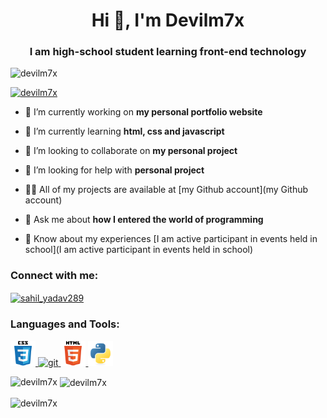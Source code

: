 <h1 align="center">Hi 👋, I'm Devilm7x</h1>
<h3 align="center">I am high-school student learning front-end technology</h3>

<p align="left"> <img src="https://komarev.com/ghpvc/?username=devilm7x&label=Profile%20views&color=0e75b6&style=flat" alt="devilm7x" /> </p>

<p align="left"> <a href="https://github.com/ryo-ma/github-profile-trophy"><img src="https://github-profile-trophy.vercel.app/?username=devilm7x" alt="devilm7x" /></a> </p>

- 🔭 I’m currently working on **my personal portfolio website**

- 🌱 I’m currently learning **html, css and javascript**

- 👯 I’m looking to collaborate on **my personal project**

- 🤝 I’m looking for help with **personal project**

- 👨‍💻 All of my projects are available at [my Github account](my Github account)

- 💬 Ask me about **how I entered the world of programming**

- 📄 Know about my experiences [I am active participant in events held in school](I am active participant in events held in school)

<h3 align="left">Connect with me:</h3>
<p align="left">
<a href="https://instagram.com/sahil_yadav289" target="blank"><img align="center" src="https://raw.githubusercontent.com/rahuldkjain/github-profile-readme-generator/master/src/images/icons/Social/instagram.svg" alt="sahil_yadav289" height="30" width="40" /></a>
</p>

<h3 align="left">Languages and Tools:</h3>
<p align="left"> <a href="https://www.w3schools.com/css/" target="_blank" rel="noreferrer"> <img src="https://raw.githubusercontent.com/devicons/devicon/master/icons/css3/css3-original-wordmark.svg" alt="css3" width="40" height="40"/> </a> <a href="https://git-scm.com/" target="_blank" rel="noreferrer"> <img src="https://www.vectorlogo.zone/logos/git-scm/git-scm-icon.svg" alt="git" width="40" height="40"/> </a> <a href="https://www.w3.org/html/" target="_blank" rel="noreferrer"> <img src="https://raw.githubusercontent.com/devicons/devicon/master/icons/html5/html5-original-wordmark.svg" alt="html5" width="40" height="40"/> </a> <a href="https://www.python.org" target="_blank" rel="noreferrer"> <img src="https://raw.githubusercontent.com/devicons/devicon/master/icons/python/python-original.svg" alt="python" width="40" height="40"/> </a> </p>

<p><img align="left" src="https://github-readme-stats.vercel.app/api/top-langs?username=devilm7x&show_icons=true&locale=en&layout=compact" alt="devilm7x" /></p>

<p>&nbsp;<img align="center" src="https://github-readme-stats.vercel.app/api?username=devilm7x&show_icons=true&locale=en" alt="devilm7x" /></p>

<p><img align="center" src="https://github-readme-streak-stats.herokuapp.com/?user=devilm7x&" alt="devilm7x" /></p>
